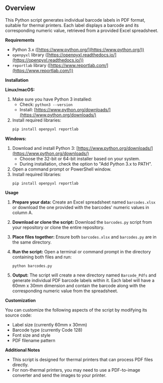 

## Overview

This Python script generates individual barcode labels in PDF format, suitable for thermal printers. Each label displays a barcode and its corresponding numeric value, retrieved from a provided Excel spreadsheet.

**Requirements**

- Python 3.x ([https://www.python.org/](https://www.python.org/))
- `openpyxl` library ([https://openpyxl.readthedocs.io/](https://openpyxl.readthedocs.io/))
- `reportlab` library ([https://www.reportlab.com/](https://www.reportlab.com/))

**Installation**

**Linux/macOS:**

1. Make sure you have Python 3 installed:
    - Check: `python3 --version`
    - Install: [https://www.python.org/downloads/](https://www.python.org/downloads/)
2. Install required libraries:
    ```bash
    pip install openpyxl reportlab
    ```

**Windows:**

1. Download and install Python 3: [https://www.python.org/downloads/](https://www.python.org/downloads/)
   - Choose the 32-bit or 64-bit installer based on your system.
   - During installation, check the option to "Add Python 3.x to PATH".
2. Open a command prompt or PowerShell window.
3. Install required libraries:
    ```
    pip install openpyxl reportlab
    ```

**Usage**

1. **Prepare your data:** Create an Excel spreadsheet named `barcodes.xlsx` or download the one provided with the barcodes' numeric values in column A.
2. **Download or clone the script:** Download the `barcodes.py` script from your repository or clone the entire repository.
3. **Place files together:** Ensure both `barcodes.xlsx` and `barcodes.py` are in the same directory.
4. **Run the script:** Open a terminal or command prompt in the directory containing both files and run:
    ```
    python barcodes.py
    ```

5. **Output:** The script will create a new directory named `Barcode_Pdfs` and generate individual PDF barcode labels within it. Each label will have a 60mm x 30mm dimension and contain the barcode along with the corresponding numeric value from the spreadsheet.

**Customization**

You can customize the following aspects of the script by modifying its source code:

- Label size (currently 60mm x 30mm)
- Barcode type (currently Code 128)
- Font size and style
- PDF filename pattern

**Additional Notes**

- This script is designed for thermal printers that can process PDF files directly.
- For non-thermal printers, you may need to use a PDF-to-image converter and send the images to your printer.


